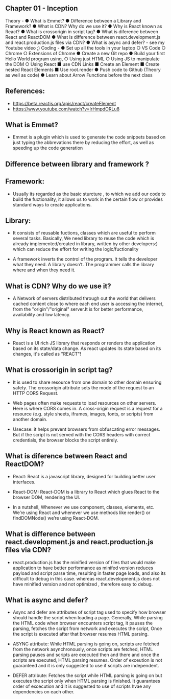 ## Chapter 01 - Inception

Theory -
● What is Emmet?
● Difference between a Library and Framework?
● What is CDN? Why do we use it?
● Why is React known as React?
● What is crossorigin in script tag?
● What is diference between React and ReactDOM
● What is difference between react.development.js and react.production.js files via CDN?
● What is async and defer? - see my Youtube video ;)
Coding -
● Set up all the tools in your laptop
○ VS Code
○ Chrome
○ Extensions of Chrome
● Create a new Git repo
● Build your first Hello World program using,
○ Using just HTML
○ Using JS to manipulate the DOM
○ Using React
■ use CDN Links
■ Create an Element
■ Create nested React Elements
■ Use root.render
● Push code to Github (Theory as well as code)
● Learn about Arrow Functions before the next class
## References:
- https://beta.reactjs.org/apis/react/createElement
- https://www.youtube.com/watch?v=IrHmpdORLu8



##  What is Emmet?

- Emmet is a plugin which is used to generate the code snippets based on just typing the abbrevations there by reducing the effort, as well as speeding up the code generation

## Difference between library and framework ?

## Framework:
 - Usually its regarded as the basic sturcture , to which we add our code to build the fuctionality, it allows us to work in  the certain flow or provides standard ways to create applications.

## Library:
 - It consists of reusable fuctions, classes which are useful to perform several tasks. Basically, We need library to reuse the code which is already implemented/created in library, written by other developers:) which can reduce the effort for writing the logic/fuctionality

 - A framework inverts the control of the program. It tells the developer what they need. A library doesn’t. The programmer calls the library where and when they need it.

## What is CDN? Why do we use it?

- A Network of servers distributed through out the world that delivers cached content close to where each end user is accessing the internet, from the "origin"/"original" server.It is for better performance, availability and low latency.

 ## Why is React known as React?

 - React is a UI rich JS library that responds or renders the application based on its state/data change. As react updates its state based on its changes, it's called as "REACT"!

 ## What is crossorigin in script tag?
 - It is used to share resource from one domain to other domain ensuring safety.
 The crossorigin attribute sets the mode of the request to an HTTP CORS Request.
 - Web pages often make requests to load resources on other servers. Here is where CORS comes in.
 A cross-origin request is a request for a resource (e.g. style sheets, iframes, images, fonts, or scripts) from another domain.

 - Usecase: it helps prevent browsers from obfuscating error messages. But if the script is not served with the CORS headers with correct credentials, the browser blocks the script entirely.

 ## What is diference between React and ReactDOM?
  - React: React is a javascript library, designed for building better user interfaces.

  - React-DOM: React-DOM is a library to React which glues React to the browser DOM, rendering the UI.

  - In a nutshell, Whenever we use component, classes, elements, etc. We’re using React and whenever we use methods like render() or findDOMNode() we’re using React-DOM.

## What is difference between react.development.js and react.production.js files via CDN?
  - react.production.js has the minified version of files that would make application to have better performance as minifed version reduces payload and script parse time, resulting in faster page loads, and also its difficult to debug in this case. whereas react.development.js does not have minified version and not optimized , therefore easy to debug.

## What is async and defer?
  - Async and defer are attributes of script tag used to specify how browser should handle the script when loading a page.
     Generally, While parsing the HTML code when browser encounters script tag, it pauses the parsing, fetches the script from network and executes the script, Once the script is executed after that browser resumes HTML parsing.

  - ASYNC attribute: While HTML parsing is going on, scripts are fetched from the network asynchronously, once scripts are fetched, HTML parsing pauses and scripts are executed then and there and once the scripts are executed, HTML parsing resumes. Order of exceution is not guaranteed and it is only suggested to use if scripts are independent.
                            
  - DEFER attribute: Fetches the script while HTML parsing is going on but executes the script only when HTML parsing is finished.
     It guarantees order of excecution and it is suggested to use of scripts hvae any dependencies on each other.
